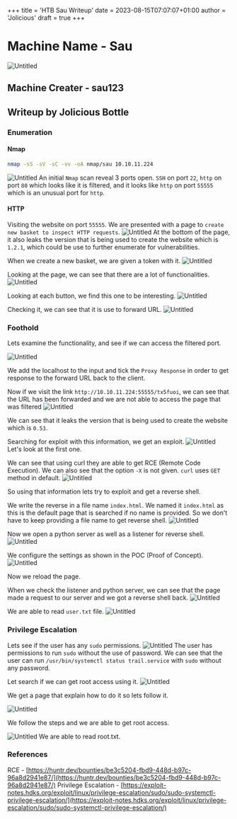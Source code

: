 +++
title = 'HTB Sau Writeup'
date = 2023-08-15T07:07:07+01:00
author = 'Jolicious'
draft = true
+++

# Machine Name - Sau
![Untitled](/sau/Sau.png)
## Machine Creater - sau123
## Writeup by Jolicious Bottle
### Enumeration
#### Nmap

```sh
nmap -sS -sV -sC -vv -oA nmap/sau 10.10.11.224
```
![Untitled](/sau/Sau1.png)
An initial `Nmap` scan reveal 3 ports open. `SSH` on port `22`, `http` on port `80` which looks like it is filtered, and it looks like `http` on port `55555` which is an unusual port for `http`.

#### HTTP
Visiting the website on port `55555`. We are presented with a page to `create new basket to inspect HTTP requests`.
![Untitled](/sau/Sau2.png)
At the bottom of the page, it also leaks the version that is being used to create the website which is `1.2.1`, which could be use to further enumerate for vulnerabilities.

When we create a new basket, we are given a token with it.
![Untitled](/sau/Sau3.png)

Looking at the page, we can see that there are a lot of functionalities.
![Untitled](/sau/Sau4.png)

Looking at each button, we find this one to be interesting.
![Untitled](/sau/Sau5.png)

Checking it, we can see that it is use to forward URL. 
![Untitled](/sau/Sau6.png)
### Foothold
Lets examine the functionality, and see if we can access the filtered port.

![Untitled](/sau/Sau7.png)

We add the localhost to the input and tick the `Proxy Response` in order to get response to the forward URL back to the client.

Now if we visit the link `http://10.10.11.224:55555/tx5fuoi`, we can see that the URL has been forwarded and we are not able to access the page that was filtered
![Untitled](/sau/Sau8.png)

We can see that it leaks the version that is being used to create the website which is `0.53`.

Searching for exploit with this information, we get an exploit.
![Untitled](/sau/Sau9.png)
 Let's look at the first one.
 
 We can see that using curl they are able to get RCE (Remote Code Execution). We can also see that the option `-X` is not given. `curl` uses `GET` method in default.
![Untitled](/sau/Sau10.png)

So using that information lets try to exploit and get a reverse shell.

We write the reverse in a file name `index.html`. We named it `index.html` as this is the default page that is searched if no name is provided. So we don't have to keep providing a file name to get reverse shell.
![Untitled](/sau/Sau11.png)

Now we open a python server as well as a listener for reverse shell.
![Untitled](/sau/Sau12.png)

We configure the settings as shown in the POC (Proof of Concept). 
![Untitled](/sau/Sau13.png)

Now we reload the page.

When we check the listener and python server, we can see that the page made a request to our server and we got a reverse shell back.
![Untitled](/sau/Sau14.png)

We are able to read `user.txt` file.
![Untitled](/sau/Sau15.png)

### Privilege Escalation
Lets see if the user has any `sudo` permissions.
![Untitled](/sau/Sau16.png)
The user has permissions to run `sudo` without the use of password. We can see that the user can run `/usr/bin/systemctl status trail.service` with `sudo` without any password.

Let search if we can get root access using it.
![Untitled](/sau/Sau17.png)

We get a page that explain how to do it so lets follow it.

![Untitled](/sau/Sau18.png)

We follow the steps and we are able to get root access.

![Untitled](/sau/Sau19.png)
We are able to read root.txt.

### References
RCE - [https://huntr.dev/bounties/be3c5204-fbd9-448d-b97c-96a8d2941e87/](https://huntr.dev/bounties/be3c5204-fbd9-448d-b97c-96a8d2941e87/)
Privilege Escalation - [https://exploit-notes.hdks.org/exploit/linux/privilege-escalation/sudo/sudo-systemctl-privilege-escalation/](https://exploit-notes.hdks.org/exploit/linux/privilege-escalation/sudo/sudo-systemctl-privilege-escalation/)
